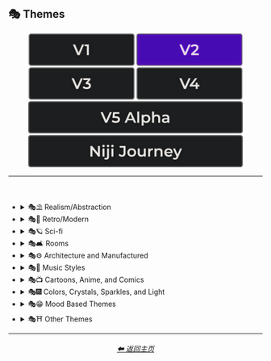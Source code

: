 <h2>🎭 Themes</h2>

<div align="center">

[<img src="/Images/Repo_Parts/Buttons/Version_Buttons/button_version_V1_inactive.webp?raw=true" alt="MidJourney V1" height="64" />](/Pages/MJ_V1/Style_Pages/Sphere/Themes.md)
[<img src="/Images/Repo_Parts/Buttons/Version_Buttons/button_version_V2_active.webp?raw=true" alt="MidJourney V2" height="64" />](/Pages/MJ_V2/Style_Pages/Sphere/Themes.md)
[<img src="/Images/Repo_Parts/Buttons/Version_Buttons/button_version_V3_inactive.webp?raw=true" alt="MidJourney V3" height="64" />](/Pages/MJ_V3/Style_Pages/Sphere/Themes.md)
[<img src="/Images/Repo_Parts/Buttons/Version_Buttons/button_version_V4_inactive.webp?raw=true" alt="MidJourney V4" height="64" />](/Pages/MJ_V4/Style_Pages/Just_The_Style/Themes.md)
<br>
[<img src="/Images/Repo_Parts/Buttons/Version_Buttons/button_version_V5_Alpha_inactive_half.webp?raw=true" alt="MidJourney V5" height="64" />](/Pages/MJ_V5/Style_Pages/Just_The_Style/Themes.md)
[<img src="/Images/Repo_Parts/Buttons/Version_Buttons/button_version_niji_inactive_half.webp?raw=true" alt="Niji Journey" height="64" />](/Pages/Niji_Journey/Style_Pages/Themes.md)

</div>

<hr>
<br>


- <details><summary>🎭⛱ Realism/Abstraction</summary><p><div align="center">

	| Realistic | Hyperrealistic | Hyper Real |
	| :-: | :-: | :-: |
	| <img src="/Images/MJ_V2/MidJourney_Styles_(sphere)/sphere_realistic.webp?raw=true" width="256" /> | <img src="/Images/MJ_V2/MidJourney_Styles_(sphere)/sphere_hyperrealistic.webp?raw=true" width="256" /> | <img src="/Images/MJ_V2/MidJourney_Styles_(sphere)/Wave_10/sphere_Hyper_Real.webp?raw=true" width="256" /> |
	
	<br>

	| Photorealistic | Photorealism |
	| :-: | :-: |
	| <img src="/Images/MJ_V2/MidJourney_Styles_(sphere)/sphere_Photorealistic.webp?raw=true" width="256" /> | <img src="/Images/MJ_V2/MidJourney_Styles_(sphere)/Wave_14/sphere_Photorealism.webp?raw=true" width="256" /> |

	<br>
	
	| Realism | Magic Realism | Fantastic Realism |
	| :-: | :-: | :-: |
	| <img src="/Images/MJ_V2/MidJourney_Styles_(sphere)/sphere_realism.webp?raw=true" width="256" /> | <img src="/Images/MJ_V2/MidJourney_Styles_(sphere)/sphere_magicrealism.webp?raw=true" width="256" /> | <img src="/Images/MJ_V2/MidJourney_Styles_(sphere)/sphere_fantasticrealism.webp?raw=true" width="256" />  |

	<br>

	| Classical Realism | New Realism | Contemporary Realism |
	| :-: | :-: | :-: |
	| <img src="/Images/MJ_V2/MidJourney_Styles_(sphere)/sphere_classicalrealism.webp?raw=true" width="256" /> | <img src="/Images/MJ_V2/MidJourney_Styles_(sphere)/sphere_newrealism.webp?raw=true" width="256" /> | <img src="/Images/MJ_V2/MidJourney_Styles_(sphere)/sphere_contemporaryrealism.webp?raw=true" width="256" /> |
	
	<br>

	| Surreal | Surrealism | Unrealistic |
	| :-: | :-: | :-: |
	| <img src="/Images/MJ_V2/MidJourney_Styles_(sphere)/sphere_surreal.webp?raw=true" width="256" /> | <img src="/Images/MJ_V2/MidJourney_Styles_(sphere)/sphere_surrealism.webp?raw=true" width="256" /> | <img src="/Images/MJ_V2/MidJourney_Styles_(sphere)/Wave_12/sphere_Unrealistic.webp?raw=true" width="256" /> |
	
	<br>

	| Non-Fiction | Fiction | Science Fiction |
	| :-: | :-: | :-: |
	| <img src="/Images/MJ_V2/MidJourney_Styles_(sphere)/sphere_Non-Fiction.webp?raw=true" width="256" /> | <img src="/Images/MJ_V2/MidJourney_Styles_(sphere)/sphere_Fiction.webp?raw=true" width="256" /> | <img src="/Images/MJ_V2/MidJourney_Styles_(sphere)/sphere_Science_Fiction.webp?raw=true" width="256" /> |

	<br>

	| Imagined | Imaginative | Imagination |
	| :-: | :-: | :-: |
	| <img src="/Images/MJ_V2/MidJourney_Styles_(sphere)/sphere_Imagined.webp?raw=true" width="256" /> | <img src="/Images/MJ_V2/MidJourney_Styles_(sphere)/sphere_Imaginative.webp?raw=true" width="256" /> | <img src="/Images/MJ_V2/MidJourney_Styles_(sphere)/sphere_Imagination.webp?raw=true" width="256" /> |
	
	<br>

	| Dreamlike | Dreamy | Fever-Dream |
	| :-: | :-: | :-: |
	| <img src="/Images/MJ_V2/MidJourney_Styles_(sphere)/sphere_dreamlike.webp?raw=true" width="256" /> | <img src="/Images/MJ_V2/MidJourney_Styles_(sphere)/Wave_9/sphere_Dreamy.webp?raw=true" width="256" /> | <img src="/Images/MJ_V2/MidJourney_Styles_(sphere)/Wave_10/sphere_Fever-Dream.webp?raw=true" width="256" /> |

	<br>

	| Dreampunk | Daydreampunk |
	| :-: | :-: |
	| <img src="/Images/MJ_V2/MidJourney_Styles_(sphere)/sphere_Dreampunk.webp?raw=true" width="256" /> | <img src="/Images/MJ_V2/MidJourney_Styles_(sphere)/sphere_Daydreampunk.webp?raw=true" width="256" /> |

	<br>
	
	| Dreamcore | Weirdcore |
	| :-: | :-: |
	| <img src="/Images/MJ_V2/MidJourney_Styles_(sphere)/sphere_Dreamcore.webp?raw=true" width="256" /> | <img src="/Images/MJ_V2/MidJourney_Styles_(sphere)/sphere_Weirdcore.webp?raw=true" width="256" /> |
	
	<br>
	
	| Worldly | Otherworldly | Unworldly |
	| :-: | :-: | :-: |
	| <img src="/Images/MJ_V2/MidJourney_Styles_(sphere)/Wave_12/sphere_Worldly.webp?raw=true" width="256" /> | <img src="/Images/MJ_V2/MidJourney_Styles_(sphere)/sphere_otherworldly.webp?raw=true" width="256" /> | <img src="/Images/MJ_V2/MidJourney_Styles_(sphere)/Wave_9/sphere_Unworldly.webp?raw=true" width="256" /> |
	
	<br>

	| From Another Realm | Wonderland |
	| :-: | :-: |
	| <img src="/Images/MJ_V2/MidJourney_Styles_(sphere)/Wave_9/sphere_From_Another_Realm.webp?raw=true" width="256" /> | <img src="/Images/MJ_V2/MidJourney_Styles_(sphere)/Wave_12/sphere_Wonderland.webp?raw=true" width="256" /> |
	
	<br>

	| Lucid | Ethereal | Ethereality |
	| :-: | :-: | :-: |
	| <img src="/Images/MJ_V2/MidJourney_Styles_(sphere)/sphere_lucid.webp?raw=true" width="256" /> | <img src="/Images/MJ_V2/MidJourney_Styles_(sphere)/sphere_ethereal.webp?raw=true" width="256" /> | <img src="/Images/MJ_V2/MidJourney_Styles_(sphere)/sphere_Ethereality.webp?raw=true" width="256" /> |
	
	<br>
	
	| Anemoiacore | Déjà vu |
	| :-: | :-: |
	| <img src="/Images/MJ_V2/MidJourney_Styles_(sphere)/Wave_9/sphere_Anemoiacore.webp?raw=true" width="256" /> | <img src="/Images/MJ_V2/MidJourney_Styles_(sphere)/Wave_10/sphere_Deja_vu.webp?raw=true" width="256" /> |

	<br>

	| Abstract | Abstraction | Lyrical Abstraction |
	| :-: | :-: | :-: |
	| <img src="/Images/MJ_V2/MidJourney_Styles_(sphere)/sphere_abstract.webp?raw=true" width="256" /> | <img src="/Images/MJ_V2/MidJourney_Styles_(sphere)/sphere_abstraction.webp?raw=true" width="256" /> | <img src="/Images/MJ_V2/MidJourney_Styles_(sphere)/sphere_lyricalabstraction.webp?raw=true" width="256" /> |
	
	<br>
	
	| Fantasy | Ethereal Fantasy | Dark Fantasy |
	| :-: | :-: | :-: |
	| <img src="/Images/MJ_V2/MidJourney_Styles_(sphere)/sphere_Fantasy.webp?raw=true" width="256" /> | <img src="/Images/MJ_V2/MidJourney_Styles_(sphere)/sphere_Ethereal_Fantasy.webp?raw=true" width="256" /> | <img src="/Images/MJ_V2/MidJourney_Styles_(sphere)/sphere_Dark_Fantasy.webp?raw=true" width="256" /> |
	
	<br>

	| Fantasy Map |
	| :-: |
	| <img src="/Images/MJ_V2/MidJourney_Styles_(sphere)/Wave_10/sphere_Fantasy_Map.webp?raw=true" width="256" /> |

	<br>
	
	| Illusion | Impossible | Nonsense |
	| :-: | :-: | :-: |
	| <img src="/Images/MJ_V2/MidJourney_Styles_(sphere)/sphere_illusion.webp?raw=true" width="256" /> | <img src="/Images/MJ_V2/MidJourney_Styles_(sphere)/sphere_Impossible.webp?raw=true" width="256" /> | <img src="/Images/MJ_V2/MidJourney_Styles_(sphere)/Wave_9/sphere_Nonsense.webp?raw=true" width="256" /> |

	<br>

	| Immaterial | Intangible |
	| :-: | :-: |
	| <img src="/Images/MJ_V2/MidJourney_Styles_(sphere)/Wave_9/sphere_Immaterial.webp?raw=true" width="256" /> | <img src="/Images/MJ_V2/MidJourney_Styles_(sphere)/Wave_13/sphere_Intangible.webp?raw=true" width="256" /> |

  </div></p></details>



- <details><summary>🎭💾 Retro/Modern</summary><p><div align="center">

	| Retro | Retrowave |
	| :-: | :-: |
	| <img src="/Images/MJ_V2/MidJourney_Styles_(sphere)/sphere_retro.webp?raw=true" width="256" /> | <img src="/Images/MJ_V2/MidJourney_Styles_(sphere)/sphere_retrowave.webp?raw=true" width="256" /> |
	
	<br>
		
	| Nostalgiacore | Nostalgia |
	| :-: |	:-: |
	| <img src="/Images/MJ_V2/MidJourney_Styles_(sphere)/sphere_Nostalgiacore.webp?raw=true" width="256" /> | <img src="/Images/MJ_V2/MidJourney_Styles_(sphere)/Wave_10/sphere_Nostalgia.webp?raw=true" width="256" /> |

	<br>

	| Vintage | Antique |
	| :-: | :-: |
	| <img src="/Images/MJ_V2/MidJourney_Styles_(sphere)/sphere_vintage.webp?raw=true" width="256" /> | <img src="/Images/MJ_V2/MidJourney_Styles_(sphere)/sphere_Antique.webp?raw=true" width="256" /> |

	<br>

	| Cyberpunk | Postcyberpunk |
	| :-: | :-: |
	| <img src="/Images/MJ_V2/MidJourney_Styles_(sphere)/sphere_cyberpunk.webp?raw=true" width="256" /> | <img src="/Images/MJ_V2/MidJourney_Styles_(sphere)/sphere_postcyberpunk.webp?raw=true" width="256" /> |
	
	<br>

	| Atompunk | Nanopunk |
	| :-: | :-: |
	| <img src="/Images/MJ_V2/MidJourney_Styles_(sphere)/sphere_atompunk.webp?raw=true" width="256" /> | <img src="/Images/MJ_V2/MidJourney_Styles_(sphere)/sphere_nanopunk.webp?raw=true" width="256" /> |

	<br>

	| Raypunk | Rollerwave |
	| :-: | :-: |
	| <img src="/Images/MJ_V2/MidJourney_Styles_(sphere)/sphere_raypunk.webp?raw=true" width="256" /> | <img src="/Images/MJ_V2/MidJourney_Styles_(sphere)/Wave_10/sphere_Rollerwave.webp?raw=true" width="256" /> |

	<br>

	| Rustic | Rusticcore | Rococopunk |
	| :-: | :-: | :-: |
	| <img src="/Images/MJ_V2/MidJourney_Styles_(sphere)/Wave_9/sphere_Rustic.webp?raw=true" width="256" /> | <img src="/Images/MJ_V2/MidJourney_Styles_(sphere)/sphere_Rusticcore.webp?raw=true" width="256" /> | <img src="/Images/MJ_V2/MidJourney_Styles_(sphere)/sphere_rococopunk.webp?raw=true" width="256" /> |

	<br>
	
	| Pre-Historic | Historic | Prehistoricore |
	| :-: | :-: | :-: |
	| <img src="/Images/MJ_V2/MidJourney_Styles_(sphere)/Wave_11/sphere_Pre-Historic.webp?raw=true" width="256" /> | <img src="/Images/MJ_V2/MidJourney_Styles_(sphere)/Wave_11/sphere_Historic.webp?raw=true" width="256" /> | <img src="/Images/MJ_V2/MidJourney_Styles_(sphere)/Wave_9/sphere_Prehistoricore.webp?raw=true" width="256" /> |

	<br>

	| Jurassic | Ice Age | Wild West |
	| :-: | :-: | :-: |
	| <img src="/Images/MJ_V2/MidJourney_Styles_(sphere)/Wave_11/sphere_Jurassic.webp?raw=true" width="256" /> | <img src="/Images/MJ_V2/MidJourney_Styles_(sphere)/Wave_11/sphere_Ice_Age.webp?raw=true" width="256" /> | <img src="/Images/MJ_V2/MidJourney_Styles_(sphere)/Wave_11/sphere_Wild_West.webp?raw=true" width="256" /> |
	
	<br>

	| Modern | Modernismo |
	| :-: | :-: |
	| <img src="/Images/MJ_V2/MidJourney_Styles_(sphere)/sphere_modern.webp?raw=true" width="256" /> | <img src="/Images/MJ_V2/MidJourney_Styles_(sphere)/sphere_modernismo.webp?raw=true" width="256" /> |

	<br>
	
	| Futuristic | Futurism | Future Funk |
	| :-: | :-: | :-: |
	| <img src="/Images/MJ_V2/MidJourney_Styles_(sphere)/sphere_futuristic.webp?raw=true" width="256" /> | <img src="/Images/MJ_V2/MidJourney_Styles_(sphere)/sphere_futurism.webp?raw=true" width="256" /> | <img src="/Images/MJ_V2/MidJourney_Styles_(sphere)/sphere_FutureFunk.webp?raw=true" width="256" /> |
	
	<br>
	
	| Retro-Futurism | Cassette Futurism | Afrofuturist |
	| :-: | :-: | :-: |
	| <img src="/Images/MJ_V2/MidJourney_Styles_(sphere)/sphere_Retro-futurism.webp?raw=true" width="256" /> | <img src="/Images/MJ_V2/MidJourney_Styles_(sphere)/sphere_cassettefuturism.webp?raw=true" width="256" /> | <img src="/Images/MJ_V2/MidJourney_Styles_(sphere)/sphere_Afrofuturist.webp?raw=true" width="256" /> |

  </div></p></details>



- <details><summary>🎭🪐 Sci-fi</summary><p><div align="center">

	| Sci-fi | Alchemy |
	| :-: | :-: |
	| <img src="/Images/MJ_V2/MidJourney_Styles_(sphere)/sphere_Sci-fi.webp?raw=true" width="256" /> | <img src="/Images/MJ_V2/MidJourney_Styles_(sphere)/Wave_14/sphere_Alchemy.webp?raw=true" width="256" /> |
	
	<br>

	| Terrestrial | Extraterrestrial | Alien |
	| :-: | :-: | :-: |
	| <img src="/Images/MJ_V2/MidJourney_Styles_(sphere)/Wave_12/sphere_Terrestrial.webp?raw=true" width="256" /> | <img src="/Images/MJ_V2/MidJourney_Styles_(sphere)/Wave_10/sphere_Extraterrestrial.webp?raw=true" width="256" /> | <img src="/Images/MJ_V2/MidJourney_Styles_(sphere)/Wave_11/sphere_Alien.webp?raw=true" width="256" /> |

	<br>
	
	| Invaded | Invasion |
	| :-: | :-: |
	| <img src="/Images/MJ_V2/MidJourney_Styles_(sphere)/Wave_14/sphere_Invaded.webp?raw=true" width="256" /> | <img src="/Images/MJ_V2/MidJourney_Styles_(sphere)/Wave_14/sphere_Invasion.webp?raw=true" width="256" /> |
	
	<br>

	| Aurora | Aurorae | Auroracore |
	| :-: | :-: | :-: |
	| <img src="/Images/MJ_V2/MidJourney_Styles_(sphere)/sphere_Aurora.webp?raw=true" width="256" /> | <img src="/Images/MJ_V2/MidJourney_Styles_(sphere)/sphere_Aurorae.webp?raw=true" width="256" /> | <img src="/Images/MJ_V2/MidJourney_Styles_(sphere)/sphere_Auroracore.webp?raw=true" width="256" /> |

	<br>
	
	| Magic | Magical | Magicpunk |
	| :-: | :-: | :-: |
	| <img src="/Images/MJ_V2/MidJourney_Styles_(sphere)/sphere_magic.webp?raw=true" width="256" /> | <img src="/Images/MJ_V2/MidJourney_Styles_(sphere)/sphere_Magical.webp?raw=true" width="256" /> | <img src="/Images/MJ_V2/MidJourney_Styles_(sphere)/sphere_Magicpunk.webp?raw=true" width="256" /> |

	<br>
	
	| Spell |
	| :-: |
	| <img src="/Images/MJ_V2/MidJourney_Styles_(sphere)/sphere_Spell.webp?raw=true" width="256" /> |

	<br>

	| Mystic | Mystical |
	| :-: | :-: |
	| <img src="/Images/MJ_V2/MidJourney_Styles_(sphere)/Wave_9/sphere_Mystic.webp?raw=true" width="256" /> | <img src="/Images/MJ_V2/MidJourney_Styles_(sphere)/sphere_Mystical.webp?raw=true" width="256" /> |

	<br>

	| Psychic | Metaphysical |
	| :-: | :-: |
	| <img src="/Images/MJ_V2/MidJourney_Styles_(sphere)/sphere_Psychic.webp?raw=true" width="256" /> 	| <img src="/Images/MJ_V2/MidJourney_Styles_(sphere)/Wave_9/sphere_Metaphysical.webp?raw=true" width="256" /> |

	<br>

	| UFO | Lightsaber |
	| :-: | :-: |
	| <img src="/Images/MJ_V2/MidJourney_Styles_(sphere)/Wave_12/sphere_UFO.webp?raw=true" width="256" /> | <img src="/Images/MJ_V2/MidJourney_Styles_(sphere)/Wave_12/sphere_Lightsaber.webp?raw=true" width="256" /> |

	<br>

	| Aetherpunk | Decopunk |
	| :-: | :-: |
	| <img src="/Images/MJ_V2/MidJourney_Styles_(sphere)/Wave_9/sphere_Aetherpunk.webp?raw=true" width="256" /> | <img src="/Images/MJ_V2/MidJourney_Styles_(sphere)/sphere_decopunk.webp?raw=true" width="256" /> |

	<br>

	| Dracopunk | Dragoncore | Unicorncore |
	| :-: | :-: | :-: |
	| <img src="/Images/MJ_V2/MidJourney_Styles_(sphere)/Wave_10/sphere_Dracopunk.webp?raw=true" width="256" /> | <img src="/Images/MJ_V2/MidJourney_Styles_(sphere)/Wave_9/sphere_Dragoncore.webp?raw=true" width="256" /> | <img src="/Images/MJ_V2/MidJourney_Styles_(sphere)/Wave_9/sphere_Unicorncore.webp?raw=true" width="256" /> |

	<br>

	| Fairycore | Fairy Folk | Spriggancore |
	| :-: | :-: | :-: |
	| <img src="/Images/MJ_V2/MidJourney_Styles_(sphere)/sphere_Fairycore.webp?raw=true" width="256" /> | <img src="/Images/MJ_V2/MidJourney_Styles_(sphere)/Wave_10/sphere_Fairy_Folk.webp?raw=true" width="256" /> | <img src="/Images/MJ_V2/MidJourney_Styles_(sphere)/Wave_10/sphere_Spriggancore.webp?raw=true" width="256" /> |

	<br>

	| Angelcore | Supernatural |
	| :-: | :-: |
	| <img src="/Images/MJ_V2/MidJourney_Styles_(sphere)/sphere_Angelcore.webp?raw=true" width="256" /> | <img src="/Images/MJ_V2/MidJourney_Styles_(sphere)/Wave_11/sphere_Supernatural.webp?raw=true" width="256" /> |

	<br>

	| Cryptidcore | Ghostcore | Spiritcore |
	| :-: | :-: | :-: |
	| <img src="/Images/MJ_V2/MidJourney_Styles_(sphere)/Wave_10/sphere_Cryptidcore.webp?raw=true" width="256" /> | <img src="/Images/MJ_V2/MidJourney_Styles_(sphere)/Wave_10/sphere_Ghostcore.webp?raw=true" width="256" /> | <img src="/Images/MJ_V2/MidJourney_Styles_(sphere)/Wave_10/sphere_Spiritcore.webp?raw=true" width="256" /> |
	
	<br>
	
	| Cypernoir | Goblincore | Rangercore |
	| :-: | :-: | :-: |
	| <img src="/Images/MJ_V2/MidJourney_Styles_(sphere)/sphere_cypernoir.webp?raw=true" width="256" /> | <img src="/Images/MJ_V2/MidJourney_Styles_(sphere)/Wave_10/sphere_Goblincore.webp?raw=true" width="256" /> | <img src="/Images/MJ_V2/MidJourney_Styles_(sphere)/Wave_10/sphere_Rangercore.webp?raw=true" width="256" /> |
	
	<br>

	| Witchcore | Wizardcore | Magewave |
	| :-: | :-: | :-: |
	| <img src="/Images/MJ_V2/MidJourney_Styles_(sphere)/Wave_9/sphere_Witchcore.webp?raw=true" width="256" /> | <img src="/Images/MJ_V2/MidJourney_Styles_(sphere)/Wave_9/sphere_Wizardcore.webp?raw=true" width="256" /> | <img src="/Images/MJ_V2/MidJourney_Styles_(sphere)/Wave_10/sphere_Magewave.webp?raw=true" width="256" /> |

	<br>

	| Mythpunk |
	| :-: |
	| <img src="/Images/MJ_V2/MidJourney_Styles_(sphere)/Wave_10/sphere_Mythpunk.webp?raw=true" width="256" /> |

	<br>
	
	| Illuminati |
	| :-: |
	| <img src="/Images/MJ_V2/MidJourney_Styles_(sphere)/Wave_10/sphere_Illuminati.webp?raw=true" width="256" /> |

  </div></p></details>


- <details><summary>🎭🛋 Rooms</summary><p><div align="center">

	| Room |
	| :-: |
	| <img src="/Images/MJ_V2/MidJourney_Styles_(sphere)/Wave_9/sphere_Room.webp?raw=true" width="256" /> |

	<br>

	| Inside | Internal |
	| :-: | :-: |
	| <img src="/Images/MJ_V2/MidJourney_Styles_(sphere)/Wave_12/sphere_Inside.webp?raw=true" width="256" /> | <img src="/Images/MJ_V2/MidJourney_Styles_(sphere)/sphere_Internal.webp?raw=true" width="256" /> |

	<br>

	| Outside | External |
	| :-: | :-: |
	| <img src="/Images/MJ_V2/MidJourney_Styles_(sphere)/Wave_12/sphere_Outside.webp?raw=true" width="256" /> | <img src="/Images/MJ_V2/MidJourney_Styles_(sphere)/sphere_External.webp?raw=true" width="256" /> |

	<br>

	| Hotel Room | Apartment |
	| :-: | :-: |
	| <img src="/Images/MJ_V2/MidJourney_Styles_(sphere)/Wave_14/sphere_Hotel_Room.webp?raw=true" width="256" /> | <img src="/Images/MJ_V2/MidJourney_Styles_(sphere)/Wave_14/sphere_Apartment.webp?raw=true" width="256" /> |

	<br>
	
	| Labyrinth |
	| :-: |
	| <img src="/Images/MJ_V2/MidJourney_Styles_(sphere)/Wave_12/sphere_Labyrinth.webp?raw=true" width="256" /> |

	<br>

	| Living Room | Lounge |
	| :-: | :-: |
	| <img src="/Images/MJ_V2/MidJourney_Styles_(sphere)/Wave_11/sphere_Living_Room.webp?raw=true" width="256" /> | <img src="/Images/MJ_V2/MidJourney_Styles_(sphere)/Wave_11/sphere_Lounge.webp?raw=true" width="256" /> |

	<br>

	| Den | Front Room |
	| :-: | :-: |
	| <img src="/Images/MJ_V2/MidJourney_Styles_(sphere)/Wave_11/sphere_Den.webp?raw=true" width="256" /> | <img src="/Images/MJ_V2/MidJourney_Styles_(sphere)/Wave_11/sphere_Front_Room.webp?raw=true" width="256" /> |

	<br>

	| Dining Room | Kitchen |
	| :-: | :-: |
	| <img src="/Images/MJ_V2/MidJourney_Styles_(sphere)/Wave_11/sphere_Dining_Room.webp?raw=true" width="256" /> | <img src="/Images/MJ_V2/MidJourney_Styles_(sphere)/Wave_11/sphere_Kitchen.webp?raw=true" width="256" /> |

	<br>

	| Bedroom | Guest Room | Bathroom |
	| :-: | :-: | :-: |
	| <img src="/Images/MJ_V2/MidJourney_Styles_(sphere)/Wave_11/sphere_Bedroom.webp?raw=true" width="256" /> | <img src="/Images/MJ_V2/MidJourney_Styles_(sphere)/Wave_11/sphere_Guest_Room.webp?raw=true" width="256" /> | <img src="/Images/MJ_V2/MidJourney_Styles_(sphere)/Wave_11/sphere_Bathroom.webp?raw=true" width="256" /> |

	<br>

	| Hallway | Passageway |
	| :-: | :-: |
	| <img src="/Images/MJ_V2/MidJourney_Styles_(sphere)/Wave_11/sphere_Hallway.webp?raw=true" width="256" /> | <img src="/Images/MJ_V2/MidJourney_Styles_(sphere)/Wave_11/sphere_Passageway.webp?raw=true" width="256" /> |

	<br>

	| Greenhouse | Atrium |
	| :-: | :-: |
	| <img src="/Images/MJ_V2/MidJourney_Styles_(sphere)/Wave_11/sphere_Greenhouse.webp?raw=true" width="256" /> | <img src="/Images/MJ_V2/MidJourney_Styles_(sphere)/Wave_11/sphere_Atrium.webp?raw=true" width="256" /> |

	<br>

	| Conservatory | Sun-Room |
	| :-: | :-: |
	| <img src="/Images/MJ_V2/MidJourney_Styles_(sphere)/Wave_11/sphere_Conservatory.webp?raw=true" width="256" /> | <img src="/Images/MJ_V2/MidJourney_Styles_(sphere)/Wave_11/sphere_Sun-Room.webp?raw=true" width="256" /> |

	<br>

	| Study | Library |
	| :-: | :-: |
	| <img src="/Images/MJ_V2/MidJourney_Styles_(sphere)/Wave_11/sphere_Study.webp?raw=true" width="256" /> | <img src="/Images/MJ_V2/MidJourney_Styles_(sphere)/Wave_11/sphere_Library.webp?raw=true" width="256" /> |

	<br>

	| Office | Home-Office |
	| :-: | :-: |
	| <img src="/Images/MJ_V2/MidJourney_Styles_(sphere)/Wave_11/sphere_Office.webp?raw=true" width="256" /> | <img src="/Images/MJ_V2/MidJourney_Styles_(sphere)/Wave_11/sphere_Home-Office.webp?raw=true" width="256" /> |

	<br>

	| Attic | Crawlspace |
	| :-: | :-: |
	| <img src="/Images/MJ_V2/MidJourney_Styles_(sphere)/Wave_11/sphere_Attic.webp?raw=true" width="256" /> | <img src="/Images/MJ_V2/MidJourney_Styles_(sphere)/Wave_11/sphere_Crawlspace.webp?raw=true" width="256" /> |

	<br>

	| Basement | Cellar | Wine-Cellar |
	| :-: | :-: | :-: |
	| <img src="/Images/MJ_V2/MidJourney_Styles_(sphere)/Wave_11/sphere_Basement.webp?raw=true" width="256" /> | <img src="/Images/MJ_V2/MidJourney_Styles_(sphere)/Wave_12/sphere_Cellar.webp?raw=true" width="256" /> | <img src="/Images/MJ_V2/MidJourney_Styles_(sphere)/Wave_11/sphere_Wine-Cellar.webp?raw=true" width="256" /> |

	<br>

	| Rooftop | Underground |
	| :-: | :-: |
	| <img src="/Images/MJ_V2/MidJourney_Styles_(sphere)/Wave_12/sphere_Rooftop.webp?raw=true" width="256" /> | <img src="/Images/MJ_V2/MidJourney_Styles_(sphere)/Wave_12/sphere_Underground.webp?raw=true" width="256" /> |

	<br>

	| Storage Room | Closet |
	| :-: | :-: |
	| <img src="/Images/MJ_V2/MidJourney_Styles_(sphere)/Wave_11/sphere_Storage_Room.webp?raw=true" width="256" /> | <img src="/Images/MJ_V2/MidJourney_Styles_(sphere)/Wave_11/sphere_Closet.webp?raw=true" width="256" /> |

	<br>

	| Laundry Room | Utility Room | Mud-Room |
	| :-: | :-: | :-: |
	| <img src="/Images/MJ_V2/MidJourney_Styles_(sphere)/Wave_11/sphere_Laundry_Room.webp?raw=true" width="256" /> | <img src="/Images/MJ_V2/MidJourney_Styles_(sphere)/Wave_11/sphere_Utility_Room.webp?raw=true" width="256" /> | <img src="/Images/MJ_V2/MidJourney_Styles_(sphere)/Wave_11/sphere_Mud-Room.webp?raw=true" width="256" /> |

	<br>

	| Garage | Shed |
	| :-: | :-: |
	| <img src="/Images/MJ_V2/MidJourney_Styles_(sphere)/Wave_11/sphere_Garage.webp?raw=true" width="256" /> | <img src="/Images/MJ_V2/MidJourney_Styles_(sphere)/Wave_11/sphere_Shed.webp?raw=true" width="256" /> |

	<br>

	| Porch | Balcony |
	| :-: | :-: |
	| <img src="/Images/MJ_V2/MidJourney_Styles_(sphere)/Wave_11/sphere_Porch.webp?raw=true" width="256" /> | <img src="/Images/MJ_V2/MidJourney_Styles_(sphere)/Wave_11/sphere_Balcony.webp?raw=true" width="256" /> |

	<br>

	| Game Room | Home Theater | Gym Room |
	| :-: | :-: | :-: |
	| <img src="/Images/MJ_V2/MidJourney_Styles_(sphere)/Wave_11/sphere_Game_Room.webp?raw=true" width="256" /> | <img src="/Images/MJ_V2/MidJourney_Styles_(sphere)/Wave_11/sphere_Home_Theater.webp?raw=true" width="256" /> | <img src="/Images/MJ_V2/MidJourney_Styles_(sphere)/Wave_11/sphere_Gym_Room.webp?raw=true" width="256" /> |

	<br>

	| Nursery | Prayer Room |
	| :-: | :-: |
	| <img src="/Images/MJ_V2/MidJourney_Styles_(sphere)/Wave_11/sphere_Nursery.webp?raw=true" width="256" /> | <img src="/Images/MJ_V2/MidJourney_Styles_(sphere)/Wave_11/sphere_Prayer_Room.webp?raw=true" width="256" /> |

  </div></p></details>


- <details><summary>🎭⚙ Architecture and Manufactured</summary><p><div align="center">

    | Cityscape | Architecture | Balinese Architecture |
	| :-: | :-: | :-: |
	| <img src="/Images/MJ_V2/MidJourney_Styles_(sphere)/sphere_Cityscape.webp?raw=true" width="256" /> | <img src="/Images/MJ_V2/MidJourney_Styles_(sphere)/sphere_Architecture.webp?raw=true" width="256" /> | <img src="/Images/MJ_V2/MidJourney_Styles_(sphere)/sphere_Balinese_Architecture.webp?raw=true" width="256" /> |
		
	<br>

	| Structure | Structural | Scaffolding |
	| :-: | :-: | :-: |
	| <img src="/Images/MJ_V2/MidJourney_Styles_(sphere)/Wave_13/sphere_Structure.webp?raw=true" width="256" /> | <img src="/Images/MJ_V2/MidJourney_Styles_(sphere)/Wave_13/sphere_Structural.webp?raw=true" width="256" /> | <img src="/Images/MJ_V2/MidJourney_Styles_(sphere)/sphere_Scaffolding.webp?raw=true" width="256" /> |
	
	<br>

	| Manufactured | Makeshift |
	| :-: | :-: |
	| <img src="/Images/MJ_V2/MidJourney_Styles_(sphere)/Wave_13/sphere_Manufactured.webp?raw=true" width="256" /> | <img src="/Images/MJ_V2/MidJourney_Styles_(sphere)/sphere_Makeshift.webp?raw=true" width="256" /> |

	<br>
	
	| Bronzepunk | Steelpunk | Clockpunk |
	| :-: | :-: | :-: |
	| <img src="/Images/MJ_V2/MidJourney_Styles_(sphere)/sphere_bronzepunk.webp?raw=true" width="256" /> | <img src="/Images/MJ_V2/MidJourney_Styles_(sphere)/Wave_9/sphere_Steelpunk.webp?raw=true" width="256" /> | <img src="/Images/MJ_V2/MidJourney_Styles_(sphere)/sphere_clockpunk.webp?raw=true" width="256" /> 
	
	<br>
	
	| Steampunk | Dieselpunk | Gadgetpunk |
	| :-: | :-: | :-: |
	| <img src="/Images/MJ_V2/MidJourney_Styles_(sphere)/sphere_steampunk.webp?raw=true" width="256" /> | <img src="/Images/MJ_V2/MidJourney_Styles_(sphere)/sphere_dieselpunk.webp?raw=true" width="256" /> | <img src="/Images/MJ_V2/MidJourney_Styles_(sphere)/Wave_9/sphere_Gadgetpunk.webp?raw=true" width="256" /> |

	<br>

	| Funhouse | Toyland | Carnival |
	| :-: | :-: | :-: |
	| <img src="/Images/MJ_V2/MidJourney_Styles_(sphere)/sphere_Funhouse.webp?raw=true" width="256" /> | <img src="/Images/MJ_V2/MidJourney_Styles_(sphere)/sphere_Toyland.webp?raw=true" width="256" /> | <img src="/Images/MJ_V2/MidJourney_Styles_(sphere)/sphere_Carnival.webp?raw=true" width="256" /> |
	
	<br>

	| Salvagepunk | Silkpunk | Sandalpunk |
	| :-: | :-: | :-: |
	| <img src="/Images/MJ_V2/MidJourney_Styles_(sphere)/Wave_10/sphere_Salvagepunk.webp?raw=true" width="256" /> | <img src="/Images/MJ_V2/MidJourney_Styles_(sphere)/Wave_10/sphere_Silkpunk.webp?raw=true" width="256" /> | <img src="/Images/MJ_V2/MidJourney_Styles_(sphere)/Wave_10/sphere_Sandalpunk.webp?raw=true" width="256" /> |

	<br>

	| Swordpunk | Cassettepunk | Formicapunk |
	| :-: | :-: | :-: |
	| <img src="/Images/MJ_V2/MidJourney_Styles_(sphere)/Wave_9/sphere_Swordpunk.webp?raw=true" width="256" /> | <img src="/Images/MJ_V2/MidJourney_Styles_(sphere)/sphere_cassettepunk.webp?raw=true" width="256" /> | <img src="/Images/MJ_V2/MidJourney_Styles_(sphere)/sphere_formicapunk.webp?raw=true" width="256" /> |

	<br>

	| Brutalism | Sphinx | Ziggurat |
	| :-: | :-: | :-: |
	| <img src="/Images/MJ_V2/MidJourney_Styles_(sphere)/sphere_brutalism.webp?raw=true" width="256" /> | <img src="/Images/MJ_V2/MidJourney_Styles_(sphere)/Wave_12/sphere_Sphinx.webp?raw=true" width="256" /> | <img src="/Images/MJ_V2/MidJourney_Styles_(sphere)/Wave_14/sphere_Ziggurat.webp?raw=true" width="256" /> |

	<br>

	| Industrial Design | Googie |
	| :-: | :-: |
	| <img src="/Images/MJ_V2/MidJourney_Styles_(sphere)/sphere_IndustrialDesign.webp?raw=true" width="256" /> | <img src="/Images/MJ_V2/MidJourney_Styles_(sphere)/Wave_11/sphere_Googie.webp?raw=true" width="256" /> |

	<br>

	| Shack | Property | Company |
	| :-: | :-: | :-: |
	| <img src="/Images/MJ_V2/MidJourney_Styles_(sphere)/Wave_14/sphere_Shack.webp?raw=true" width="256" /> | <img src="/Images/MJ_V2/MidJourney_Styles_(sphere)/Wave_13/sphere_Property.webp?raw=true" width="256" /> | <img src="/Images/MJ_V2/MidJourney_Styles_(sphere)/Wave_13/sphere_Company.webp?raw=true" width="256" /> |
	
	<br>

    | Playground | Poolcore |
	| :-: | :-: |
	| <img src="/Images/MJ_V2/MidJourney_Styles_(sphere)/sphere_Playground.webp?raw=true" width="256" /> | <img src="/Images/MJ_V2/MidJourney_Styles_(sphere)/Wave_10/sphere_Poolcore.webp?raw=true" width="256" /> |

    <br>

    | Labcore | Nuclear |
	| :-: | :-: |
	| <img src="/Images/MJ_V2/MidJourney_Styles_(sphere)/Wave_9/sphere_Labcore.webp?raw=true" width="256" /> | <img src="/Images/MJ_V2/MidJourney_Styles_(sphere)/sphere_Nuclear.webp?raw=true" width="256" /> |

    <br>

	| Machine | Submachine | Machinescape |
	| :-: | :-: | :-: |
	| <img src="/Images/MJ_V2/MidJourney_Styles_(sphere)/sphere_Machine.webp?raw=true" width="256" /> | <img src="/Images/MJ_V2/MidJourney_Styles_(sphere)/Wave_11/sphere_Submachine.webp?raw=true" width="256" /> | <img src="/Images/MJ_V2/MidJourney_Styles_(sphere)/sphere_Machinescape.webp?raw=true" width="256" /> |

	<br>

	| Robotic | Cyborgism | Autonomous |
	| :-: | :-: | :-: |
	| <img src="/Images/MJ_V2/MidJourney_Styles_(sphere)/Wave_10/sphere_Robotic.webp?raw=true" width="256" /> | <img src="/Images/MJ_V2/MidJourney_Styles_(sphere)/sphere_Cyborgism.webp?raw=true" width="256" /> | <img src="/Images/MJ_V2/MidJourney_Styles_(sphere)/sphere_Autonomous.webp?raw=true" width="256" /> |
	
	<br>

	| Legopunk | Legogearpunk |
	| :-: | :-: |
	| <img src="/Images/MJ_V2/MidJourney_Styles_(sphere)/sphere_Legopunk.webp?raw=true" width="256" /> | <img src="/Images/MJ_V2/MidJourney_Styles_(sphere)/sphere_Legogearpunk.webp?raw=true" width="256" /> |

	<br>

	| Tinkercore | Craftcore |
	| :-: | :-: |
	| <img src="/Images/MJ_V2/MidJourney_Styles_(sphere)/sphere_Tinkercore.webp?raw=true" width="256" /> | <img src="/Images/MJ_V2/MidJourney_Styles_(sphere)/Wave_10/sphere_Craftcore.webp?raw=true" width="256" /> |

    <br>

    | Stimwave | Wormcore |
	| :-: | :-: |
	| <img src="/Images/MJ_V2/MidJourney_Styles_(sphere)/Wave_10/sphere_Stimwave.webp?raw=true" width="256" /> | <img src="/Images/MJ_V2/MidJourney_Styles_(sphere)/Wave_10/sphere_Wormcore.webp?raw=true" width="256" /> |

	<br>

    | Barbiecore | Dollcore | Sanriocore |
	| :-: | :-: | :-: |
	| <img src="/Images/MJ_V2/MidJourney_Styles_(sphere)/Wave_10/sphere_Barbiecore.webp?raw=true" width="256" /> | <img src="/Images/MJ_V2/MidJourney_Styles_(sphere)/Wave_10/sphere_Dollcore.webp?raw=true" width="256" /> | <img src="/Images/MJ_V2/MidJourney_Styles_(sphere)/Wave_10/sphere_Sanriocore.webp?raw=true" width="256" /> |

	<br>
	
	| Palewave | Normcore |
	| :-: | :-: |
	| <img src="/Images/MJ_V2/MidJourney_Styles_(sphere)/Wave_10/sphere_Palewave.webp?raw=true" width="256" /> | <img src="/Images/MJ_V2/MidJourney_Styles_(sphere)/Wave_10/sphere_Normcore.webp?raw=true" width="256" /> |

	<br>
	
	| Bombacore | Thriftcore |
	| :-: | :-: |
	| <img src="/Images/MJ_V2/MidJourney_Styles_(sphere)/Wave_10/sphere_Bombacore.webp?raw=true" width="256" /> | <img src="/Images/MJ_V2/MidJourney_Styles_(sphere)/Wave_10/sphere_Thriftcore.webp?raw=true" width="256" /> |

	<br>

	| Dollpunk |
	| :-: |
	| <img src="/Images/MJ_V2/MidJourney_Styles_(sphere)/sphere_dollpunk.webp?raw=true" width="256" /> |

  </div></p></details>


- <details><summary>🎭🎵 Music Styles</summary><p><div align="center">

	| Music | Musical | Musical Notation |
	| :-: | :-: | :-: |
	| <img src="/Images/MJ_V2/MidJourney_Styles_(sphere)/Wave_13/sphere_Music.webp?raw=true" width="256" /> | <img src="/Images/MJ_V2/MidJourney_Styles_(sphere)/Wave_11/sphere_Musical.webp?raw=true" width="256" /> | <img src="/Images/MJ_V2/MidJourney_Styles_(sphere)/Wave_11/sphere_Musical_Notation.webp?raw=true" width="256" /> |
	
	<br>
	
	| Funky | Groovy | Disco |
	| :-: | :-: | :-: |
	| <img src="/Images/MJ_V2/MidJourney_Styles_(sphere)/sphere_Funky.webp?raw=true" width="256" /> | <img src="/Images/MJ_V2/MidJourney_Styles_(sphere)/sphere_Groovy.webp?raw=true" width="256" /> | <img src="/Images/MJ_V2/MidJourney_Styles_(sphere)/sphere_Disco.webp?raw=true" width="256" /> |
	
	<br>
	
	| Punk | Post-Punk | Folk Punk |
	| :-: | :-: | :-: |
	| <img src="/Images/MJ_V2/MidJourney_Styles_(sphere)/Wave_9/sphere_Punk.webp?raw=true" width="256" /> | <img src="/Images/MJ_V2/MidJourney_Styles_(sphere)/Wave_9/sphere_Post-Punk.webp?raw=true" width="256" /> | <img src="/Images/MJ_V2/MidJourney_Styles_(sphere)/Wave_10/sphere_Folk_Punk.webp?raw=true" width="256" /> |

	<br>

	| Hip-Hop | Rave |
	| :-: | :-: |
	| <img src="/Images/MJ_V2/MidJourney_Styles_(sphere)/sphere_Hip-Hop.webp?raw=true" width="256" /> | <img src="/Images/MJ_V2/MidJourney_Styles_(sphere)/Wave_12/sphere_Rave.webp?raw=true" width="256" /> |
	
	<br>

    | Vaporwave | Synthwave | Chillwave |
	| :-: | :-: | :-: |
	| <img src="/Images/MJ_V2/MidJourney_Styles_(sphere)/sphere_vaporwave.webp?raw=true" width="256" /> | <img src="/Images/MJ_V2/MidJourney_Styles_(sphere)/sphere_synthwave.webp?raw=true" width="256" /> | <img src="/Images/MJ_V2/MidJourney_Styles_(sphere)/sphere_Chillwave.webp?raw=true" width="256" /> |
	
	<br>

	| Hypnagogic Pop | Hyperpop | K-Pop |
	| :-: | :-: | :-: |
	| <img src="/Images/MJ_V2/MidJourney_Styles_(sphere)/sphere_HypnagogicPop.webp?raw=true" width="256" /> | <img src="/Images/MJ_V2/MidJourney_Styles_(sphere)/sphere_Hyperpop.webp?raw=true" width="256" /> | <img src="/Images/MJ_V2/MidJourney_Styles_(sphere)/sphere_K-Pop.webp?raw=true" width="256" /> |
	
	<br>

    | Techno | Mallsoft |
	| :-: | :-: |
	| <img src="/Images/MJ_V2/MidJourney_Styles_(sphere)/sphere_Techno.webp?raw=true" width="256" /> | <img src="/Images/MJ_V2/MidJourney_Styles_(sphere)/sphere_Mallsoft.webp?raw=true" width="256" /> |

    <br>

    | Tenwave | Bardcore | Breakcore |
	| :-: | :-: | :-: |
	| <img src="/Images/MJ_V2/MidJourney_Styles_(sphere)/Wave_10/sphere_Tenwave.webp?raw=true" width="256" /> | <img src="/Images/MJ_V2/MidJourney_Styles_(sphere)/Wave_10/sphere_Bardcore.webp?raw=true" width="256" /> | <img src="/Images/MJ_V2/MidJourney_Styles_(sphere)/Wave_10/sphere_Breakcore.webp?raw=true" width="256" /> |

	<br>
	
	| Cargopunk |
	| :-: |
	| <img src="/Images/MJ_V2/MidJourney_Styles_(sphere)/Wave_10/sphere_Cargopunk.webp?raw=true" width="256" /> |

	<br>
	
	| Shpongle | In The Style of Shpongle |
	| :-: | :-: |
	| <img src="/Images/MJ_V2/MidJourney_Styles_(sphere)/sphere_Shpongle.webp?raw=true" width="256" /> | <img src="/Images/MJ_V2/MidJourney_Styles_(sphere)/sphere_inTheStyleofShpongle.webp?raw=true" width="256" /> |

  </div></p></details>


- <details><summary>🎭📺 Cartoons, Anime, and Comics</summary><p><div align="center">

	| Cartoon | Marvel Comics |
	| :-: | :-: |
	| <img src="/Images/MJ_V2/MidJourney_Styles_(sphere)/sphere_Cartoon.webp?raw=true" width="256" /> | <img src="/Images/MJ_V2/MidJourney_Styles_(sphere)/sphere_MarvelComics.webp?raw=true" width="256" /> |

	<br>
	
	| Anime | Animecore | Manga |
	| :-: | :-: | :-: |
	| <img src="/Images/MJ_V2/MidJourney_Styles_(sphere)/sphere_anime.webp?raw=true" width="256" /> | <img src="/Images/MJ_V2/MidJourney_Styles_(sphere)/Wave_9/sphere_Animecore.webp?raw=true" width="256" /> | <img src="/Images/MJ_V2/MidJourney_Styles_(sphere)/Wave_13/sphere_Manga.webp?raw=true" width="256" /> |

	<br>

	| Kawaii |
	| :-: |
	| <img src="/Images/MJ_V2/MidJourney_Styles_(sphere)/Wave_9/sphere_Kawaii.webp?raw=true" width="256" /> |

  </div></p></details>


- <details><summary>🎭🎆 Colors, Crystals, Sparkles, and Light</summary><p><div align="center">

	| Crystalcore | Sparklecore |
	| :-: | :-: |
	| <img src="/Images/MJ_V2/MidJourney_Styles_(sphere)/sphere_Crystalcore.webp" width="256" /> | <img src="/Images/MJ_V2/MidJourney_Styles_(sphere)/sphere_Sparklecore.webp?raw=true" width="256" /> |

	<br>

	| Rainbowcore | Pastelwave | Pastelpunk |
	| :-: | :-: | :-: |
	| <img src="/Images/MJ_V2/MidJourney_Styles_(sphere)/sphere_Rainbowcore.webp?raw=true" width="256" /> | <img src="/Images/MJ_V2/MidJourney_Styles_(sphere)/sphere_Pastelwave.webp?raw=true" width="256" /> | <img src="/Images/MJ_V2/MidJourney_Styles_(sphere)/sphere_Pastelpunk.webp?raw=true" width="256" /> |

	<br>

	| Glowwave | Glo-Fi | Neonpunk |
	| :-: | :-: | :-: |
	| <img src="/Images/MJ_V2/MidJourney_Styles_(sphere)/sphere_Glowwave.webp?raw=true" width="256" /> | <img src="/Images/MJ_V2/MidJourney_Styles_(sphere)/sphere_Glo-Fi.webp?raw=true" width="256" /> | <img src="/Images/MJ_V2/MidJourney_Styles_(sphere)/sphere_Neonpunk.webp?raw=true" width="256" /> |
	
	<br>
	
	| Lightcore |
	| :-: |
	| <img src="/Images/MJ_V2/MidJourney_Styles_(sphere)/Wave_9/sphere_Lightcore.webp?raw=true" width="256" /> |
	
	<br>
	
	| Fractalpunk |
	| :-: |
	| <img src="/Images/MJ_V2/MidJourney_Styles_(sphere)/sphere_Fractalpunk.webp?raw=true" width="256" /> |

  </div></p></details>


- <details><summary>🎭😁 Mood Based Themes</summary><p><div align="center">

	| Warmcore | Lovecore |
	| :-: | :-: |
	| <img src="/Images/MJ_V2/MidJourney_Styles_(sphere)/Wave_10/sphere_Warmcore.webp?raw=true" width="256" /> | <img src="/Images/MJ_V2/MidJourney_Styles_(sphere)/Wave_10/sphere_Lovecore.webp?raw=true" width="256" /> |

	<br>
	
	| Happycore | Smilecore |
	| :-: | :-: |
	| <img src="/Images/MJ_V2/MidJourney_Styles_(sphere)/Wave_10/sphere_Happycore.webp?raw=true" width="256" /> | <img src="/Images/MJ_V2/MidJourney_Styles_(sphere)/Wave_10/sphere_Smilecore.webp?raw=true" width="256" /> |

	<br>
	
	| Gloomcore | Dullcore |
	| :-: | :-: |
	| <img src="/Images/MJ_V2/MidJourney_Styles_(sphere)/Wave_10/sphere_Gloomcore.webp?raw=true" width="256" /> | <img src="/Images/MJ_V2/MidJourney_Styles_(sphere)/Wave_10/sphere_Dullcore.webp?raw=true" width="256" /> |

	<br>
	
	| Dazecore | Sleepycore |
	| :-: | :-: |
	| <img src="/Images/MJ_V2/MidJourney_Styles_(sphere)/Wave_10/sphere_Dazecore.webp?raw=true" width="256" /> | <img src="/Images/MJ_V2/MidJourney_Styles_(sphere)/Wave_10/sphere_Sleepycore.webp?raw=true" width="256" /> |

  </div></p></details>


- <details><summary>🎭⛩ Other Themes</summary><p><div align="center">

	| Dark Aesthetic |
	| :-: |
	| <img src="/Images/MJ_V2/MidJourney_Styles_(sphere)/sphere_Dark_Aesthetic.webp?raw=true" width="256" /> |
	
	<br>

	| Gourmet |
	| :-: |
	| <img src="/Images/MJ_V2/MidJourney_Styles_(sphere)/Wave_11/sphere_Gourmet.webp?raw=true" width="256" /> |

	<br>
	
	| Archetype |
	| :-: |
	| <img src="/Images/MJ_V2/MidJourney_Styles_(sphere)/sphere_Archetype.webp?raw=true" width="256" /> |

	<br>
		
	| Cleancore | Safetycore |
	| :-: | :-: |
	| <img src="/Images/MJ_V2/MidJourney_Styles_(sphere)/Wave_10/sphere_Cleancore.webp?raw=true" width="256" /> | <img src="/Images/MJ_V2/MidJourney_Styles_(sphere)/Wave_10/sphere_Safetycore.webp?raw=true" width="256" /> |

	<br>

	| Academia |
	| :-: |
	| <img src="/Images/MJ_V2/MidJourney_Styles_(sphere)/Wave_10/sphere_Academia.webp?raw=true" width="256" /> |

	<br>

	| Tinycore | Miniaturecore | Miniature World |
	| :-: | :-: | :-: |
	| <img src="/Images/MJ_V2/MidJourney_Styles_(sphere)/sphere_Tinycore.webp?raw=true" width="256" /> | <img src="/Images/MJ_V2/MidJourney_Styles_(sphere)/Wave_9/sphere_Miniaturecore.webp?raw=true" width="256" /> | <img src="/Images/MJ_V2/MidJourney_Styles_(sphere)/Wave_10/sphere_Miniature_World.webp?raw=true" width="256" /> |

	<br>
	
	| Honeycore | Jamcore |
	| :-: | :-: |
	| <img src="/Images/MJ_V2/MidJourney_Styles_(sphere)/Wave_10/sphere_Honeycore.webp?raw=true" width="256" /> | <img src="/Images/MJ_V2/MidJourney_Styles_(sphere)/Wave_10/sphere_Jamcore.webp?raw=true" width="256" /> |

	<br>
	
	| Infinitywave | Infinitycore | Infinitypunk |
	| :-: | :-: | :-: |
	| <img src="/Images/MJ_V2/MidJourney_Styles_(sphere)/sphere_Infinitywave.webp?raw=true" width="256" /> | <img src="/Images/MJ_V2/MidJourney_Styles_(sphere)/sphere_Infinitycore.webp?raw=true" width="256" /> | <img src="/Images/MJ_V2/MidJourney_Styles_(sphere)/sphere_Infinitypunk.webp?raw=true" width="256" /> |
	
	<br>

	| MLG | Materialisimo | Slimepunk |
	| :-: | :-: | :-: |
	| <img src="/Images/MJ_V2/MidJourney_Styles_(sphere)/sphere_MLG.webp?raw=true" width="256" /> | <img src="/Images/MJ_V2/MidJourney_Styles_(sphere)/sphere_materialisimo.webp?raw=true" width="256" /> | <img src="/Images/MJ_V2/MidJourney_Styles_(sphere)/Wave_10/sphere_Slimepunk.webp?raw=true" width="256" /> |

	<br>
	
	| Cuberpunk |
	| :-: |
	| <img src="/Images/MJ_V2/MidJourney_Styles_(sphere)/sphere_cuberpunk.webp?raw=true" width="256" /> |

	<br>
	
	| Piwave | Fibonacciwave | Misterboombasicsuperfantasticwave |
	| :-: | :-: | :-: |
	| <img src="/Images/MJ_V2/MidJourney_Styles_(sphere)/sphere_Piwave.webp?raw=true" width="256" /> | <img src="/Images/MJ_V2/MidJourney_Styles_(sphere)/sphere_Fibonacciwave.webp?raw=true" width="256" /> | <img src="/Images/MJ_V2/MidJourney_Styles_(sphere)/sphere_Misterboombasicsuperfantasticwave.webp?raw=true" width="256" /> |

  </div></p></details>


<hr><!--------------->
<div align="center">
<h6><a href="/README.md">⬅ 返回主页</a></h6>
</div>
